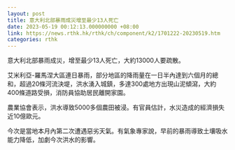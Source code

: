 ```yaml
---
layout: post
title: 意大利北部暴雨成災增至最少13人死亡
date: 2023-05-19 00:12:13.000000000 +08:00
link: https://news.rthk.hk/rthk/ch/component/k2/1701222-20230519.htm
categories: rthk
---
```


意大利北部暴雨成災，增至最少13人死亡，大約13000人要疏散。

艾米利亞-羅馬涅大區連日暴雨，部分地區的降雨量在一日半內達到六個月的總和，超過20條河流決堤，洪水湧入城鎮，多達300處地方出現山泥傾瀉，大約400條道路受損，消防員協助居民離開家園。

農業協會表示，洪水導致5000多個農田被浸。有官員估計，水災造成的經濟損失近10億歐元。

今次是當地本月內第二次遭遇惡劣天氣。有氣象專家說，早前的暴雨導致土壤吸水能力降低，加劇今次洪水的影響。
